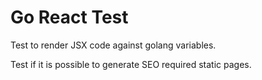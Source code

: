 Go React Test
=============

Test to render JSX code against golang variables.

Test if it is possible to generate SEO required static pages.

